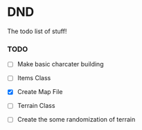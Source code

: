 # DND

The todo list of stuff!


### TODO


- [ ] Make basic charcater building

- [ ] Items Class

- [x] Create Map File
- [ ] Terrain Class
- [ ] Create the some randomization of terrain

